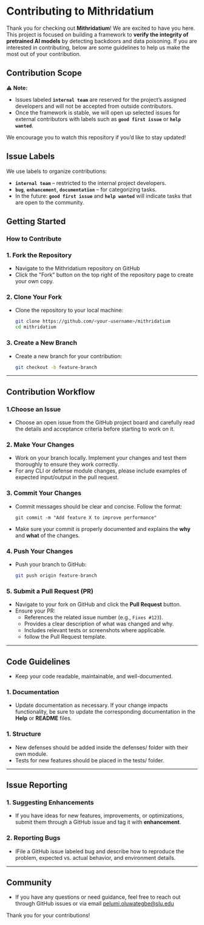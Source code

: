 # Contributing to Mithridatium

Thank you for checking out **Mithridatium**! We are excited to have you here. This project is focused on building a framework to **verify the integrity of pretrained AI models** by detecting backdoors and data poisoning. If you are interested in contributing, below are some guidelines to help us make the most out of your contribution.

## Contribution Scope

⚠️ **Note:**

- Issues labeled **`internal team`** are reserved for the project’s assigned developers and will not be accepted from outside contributors.
- Once the framework is stable, we will open up selected issues for external contributors with labels such as **`good first issue`** or **`help wanted`**.

We encourage you to watch this repository if you’d like to stay updated!

## Issue Labels

We use labels to organize contributions:

- **`internal team`** – restricted to the internal project developers.
- **`bug`**, **`enhancement`**, **`documentation`** – for categorizing tasks.
- In the future: **`good first issue`** and **`help wanted`** will indicate tasks that are open to the community.

## Getting Started

### How to Contribute

### 1. **Fork the Repository**

- Navigate to the Mithridatium repository on GitHub
- Click the "Fork" button on the top right of the repository page to create your own copy.

### 2. **Clone Your Fork**

- Clone the repository to your local machine:
  ```bash
  git clone https://github.com/<your-username>/mithridatium
  cd mithridatium
  ```

### 3. **Create a New Branch**

- Create a new branch for your contribution:
  ```bash
  git checkout -b feature-branch
  ```

---

## Contribution Workflow

### 1.Choose an Issue

- Choose an open issue from the GitHub project board and carefully read the details and acceptance criteria before starting to work on it.

### 2. Make Your Changes

- Work on your branch locally. Implement your changes and test them thoroughly to ensure they work correctly.
- For any CLI or defense module changes, please include examples of expected input/output in the pull request.

### 3. Commit Your Changes

- Commit messages should be clear and concise. Follow the format:
  ```
  git commit -m "Add feature X to improve performance"
  ```
- Make sure your commit is properly documented and explains the **why** and **what** of the changes.

### 4. Push Your Changes

- Push your branch to GitHub:
  ```bash
  git push origin feature-branch
  ```

### 5. Submit a Pull Request (PR)

- Navigate to your fork on GitHub and click the **Pull Request** button.
- Ensure your PR:
  - References the related issue number (e.g., `Fixes #123`).
  - Provides a clear description of what was changed and why.
  - Includes relevant tests or screenshots where applicable.
  - follow the Pull Request template.

---

## Code Guidelines

- Keep your code readable, maintainable, and well-documented.

### 1. Documentation

- Update documentation as necessary. If your change impacts functionality, be sure to update the corresponding documentation in the **Help** or **README** files.

### 1. Structure

- New defenses should be added inside the defenses/ folder with their own module.
- Tests for new features should be placed in the tests/ folder.

---

## Issue Reporting

### 1. Suggesting Enhancements

- If you have ideas for new features, improvements, or optimizations, submit them through a GitHub issue and tag it with **enhancement**.

### 2. Reporting Bugs

- IFile a GitHub issue labeled bug and describe how to reproduce the problem, expected vs. actual behavior, and environment details.

---

## Community

- If you have any questions or need guidance, feel free to reach out through GitHub issues or via email pelumi.oluwategbe@slu.edu

Thank you for your contributions!
